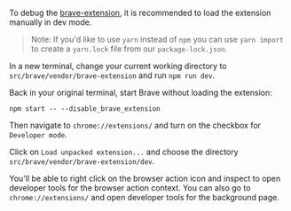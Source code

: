 To debug the [brave-extension](https://github.com/brave/brave-extension), it is recommended to load the extension manually in dev mode.

> Note: If you'd like to use `yarn` instead of `npm` you can use `yarn import` to create a `yarn.lock` file from our `package-lock.json`.

In a new terminal, change your current working directory to `src/brave/vendor/brave-extension` and run `npm run dev`.

Back in your original terminal, start Brave without loading the extension:

```
npm start -- --disable_brave_extension
```

Then navigate to `chrome://extensions/` and turn on the checkbox for `Developer mode`.

Click on `Load unpacked extension...` and choose the directory `src/brave/vendor/brave-extension/dev`.

You'll be able to right click on the browser action icon and inspect to open developer tools for the browser action context.  You can also go to `chrome://extensions/` and open developer tools for the background page.